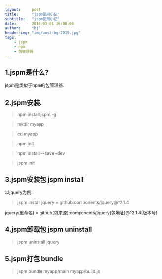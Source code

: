 ```yaml
---
layout:     post
title:      "jspm使用小记"
subtitle:   "jspm使用小记"
date:       2016-03-01 16:00:00
author:     "hj"
header-img: "img/post-bg-2015.jpg"
tags:
    - jspm
    - npm
    - 包管理器
---
```


## 1.jspm是什么?
jspm是类似于npm的包管理器.

## 2.jspm安装.

> npm install jspm -g

> mkdir myapp

> cd myapp

> npm init

> npm install --save -dev

> jspm init

## 3.jspm安装包 jspm install

以jquery为例:
> jspm install jquery = github:components/jquery@^2.1.4

jquery(重命名) = github(包来源):components/jquery(包地址)@^2.1.4(版本号)

## 4.jspm卸载包 jspm uninstall

> jspm uninstall jquery

## 5.jspm打包 bundle

> jspm bundle myapp/main myapp/build.js 

